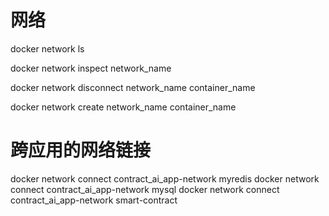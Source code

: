 

# 网络



docker network ls

docker network inspect network_name

docker network disconnect network_name container_name

docker network create network_name container_name


# 跨应用的网络链接

docker network connect contract_ai_app-network myredis
docker network connect contract_ai_app-network mysql
docker network connect contract_ai_app-network smart-contract
